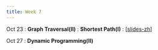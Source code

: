 ```yaml
---
title: Week 7
---
```


Oct 23
: **Graph Traversal(II)**
: **Shortest Path(I)**
  :  \[[slides-zh](https://basics.sjtu.edu.cn/~yangqizhe/pdf/algo2023w/slides/AlgoLec7-handout-zh.pdf)\]

Oct 27
: **Dynamic Programming(II)**



  

